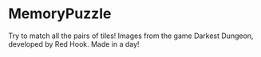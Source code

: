 # MemoryPuzzle
Try to match all the pairs of tiles! Images from the game Darkest Dungeon, developed by Red Hook.
Made in a day!

